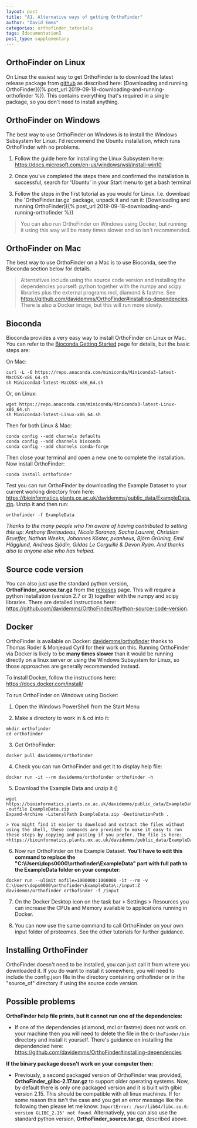 ```yaml
---
layout: post
title: "A1. Alternative ways of getting OrthoFinder"
author: "David Emms"
categories: orthofinder_tutorials
tags: [documentation]
post_type: supplementary
---
```


## OrthoFinder on Linux

On Linux the easiest way to get OrthoFinder is to download the latest release package from [github](https://github.com/davidemms/OrthoFinder/releases) as described here: [Downloading and running OrthoFinder]({% post_url 2019-09-18-downloading-and-running-orthofinder %}). This contains everything that's required in a single package, so you don't need to install anything.

## OrthoFinder on Windows

The best way to use OrthoFinder on Windows is to install the Windows Subsystem for Linux. I'd recommend the Ubuntu installation, which runs OrthoFinder with no problems. 

1. Follow the guide here for installing the Linux Subsystem here: <https://docs.microsoft.com/en-us/windows/wsl/install-win10>

2. Once you've completed the steps there and confirmed the installation is successful, search for 'Ubuntu' in your Start menu to get a bash terminal

3. Follow the steps in the first tutorial as you would for Linux. I.e. download the 'OrthoFinder.tar.gz' package, unpack it and run it:
[Downloading and running OrthoFinder]({% post_url 2019-09-18-downloading-and-running-orthofinder %})

> You can also run OrthoFinder on Windows using Docker, but running it using this way will be many times slower and so isn't recommended. 

## OrthoFinder on Mac

The best way to use OrthoFinder on a Mac is to use Bioconda, see the Bioconda section below for details.

> Alternatives include using the source code version and installing the dependencies yourself: python together with the numpy and scipy libraries plus the external programs mcl, diamond & fastme. See <https://github.com/davidemms/OrthoFinder#installing-dependencies>. There is also a Docker image, but this will run more slowly.

## Bioconda 
Bioconda provides a very easy way to install OrthoFinder on Linux or Mac. You can refer to the [Bioconda Getting Started](https://bioconda.github.io/user/install.html) page for details, but the basic steps are:

On Mac:

```
curl -L -O https://repo.anaconda.com/miniconda/Miniconda3-latest-MacOSX-x86_64.sh
sh Miniconda3-latest-MacOSX-x86_64.sh
```

Or, on Linux:

```
wget https://repo.anaconda.com/miniconda/Miniconda3-latest-Linux-x86_64.sh
sh Miniconda3-latest-Linux-x86_64.sh
```

Then for both Linux & Mac:

```
conda config --add channels defaults
conda config --add channels bioconda
conda config --add channels conda-forge
```

Then close your terminal and open a new one to complete the installation. Now install OrthoFinder:

```
conda install orthofinder
```
Test you can run OrthoFinder by downloading the Example Dataset to your current working directory from here: <https://bioinformatics.plants.ox.ac.uk/davidemms/public_data/ExampleData.zip>. Unzip it and then run:
```
orthofinder -f ExampleData
```

*Thanks to the many people who I'm aware of having contributed to setting this up: Anthony Bretaudeau, Nicola Soranzo, Sacha Laurent, Christian Brueffer, Nathan Weeks, Johannes Köster, pvanheus, Björn Grüning, Emil Hägglund, Andreas Sjödin, Gildas Le Corguillé & Devon Ryan. And thanks also to anyone else who has helped.*


## Source code version

You can also just use the standard python version, **OrthoFinder_source.tar.gz** from the [releases](https://github.com/davidemms/OrthoFinder/releases) page. This will require a python installation (version 2.7 or 3) together with the numpy and scipy libraries. There are detailed instructions here: <https://github.com/davidemms/OrthoFinder/#python-source-code-version>.


## Docker
OrthoFinder is available on Docker: [davidemms/orthofinder](https://hub.docker.com/r/davidemms/orthofinder) thanks to Thomas Roder & Monjeaud Cyril for their work on this. Running OrthoFinder via Docker is likely to be **many times slower** than it would be running directly on a linux server or using the Windows Subsystem for Linux, so those approaches are generally recommended instead.

To install Docker, follow the instructions here: <https://docs.docker.com/install/>

To run OrthoFinder on Windows using Docker:

1. Open the Windows PowerShell from the Start Menu

2. Make a directory to work in & cd into it: 
``` 
mkdir orthofinder
cd orthofinder
```

3. Get OrthoFinder:
```
docker pull davidemms/orthofinder
```

4. Check you can run OrthoFinder and get it to display help file:
```
docker run -it --rm davidemms/orthofinder orthofinder -h
```

5. Download the Example Data and unzip it ()
```
wget https://bioinformatics.plants.ox.ac.uk/davidemms/public_data/ExampleData.zip -outfile ExampleData.zip
Expand-Archive -LiteralPath ExampleData.zip -DestinationPath .
```

    > You might find it easier to download and extract the files without using the shell, these commands are provided to make it easy to run these steps by copying and pasting if you prefer. The file is here: <https://bioinformatics.plants.ox.ac.uk/davidemms/public_data/ExampleData.zip>

6. Now run OrthoFinder on the Example Dataset. **You'll have to edit this command to replace the "C:\Users\dops0000\orthofinder\ExampleData\" part with full path to the ExampleData folder on your computer**:
```
docker run --ulimit nofile=1000000:1000000 -it --rm -v C:\Users\dops0000\orthofinder\ExampleData\:/input:Z davidemms/orthofinder orthofinder -f /input
```

7. On the Docker Desktop icon on the task bar > Settings > Resources you can increase the CPUs and Memory available to applications running in Docker.

8. You can now use the same command to call OrthoFinder on your own input folder of proteomes. See the other tutorials for further guidance.

## Installing OrthoFinder
OrthoFinder doesn't need to be installed, you can just call it from where you downloaded it. If you do want to install it somewhere, you will need to include the config.json file in the directory containing orthofinder or in the "source_of" directory if using the source code version.

## Possible problems

**OrthoFinder help file prints, but it cannot run one of the dependencies:**

* If one of the dependencies (diamond, mcl or fastme) does not work on your machine then you will need to delete the file in the `OrthoFinder/bin` directory and install it yourself. There's guidance on installing the dependencied here: <https://github.com/davidemms/OrthoFinder#installing-dependencies>

**If the binary package doesn't work on your computer then:**

* Previously, a second packaged version of OrthoFinder was provided, **OrthoFinder_glibc-2.17.tar.gz** to support older operating systems. Now, by default there is only one packaged version and it is built with glbic version 2.15. This should be compatible with all linux machines. If for some reason this isn't the case and you get an error message like the following then please let me know: `ImportError: /usr/lib64/libc.so.6: version GLIBC_2.15' not found`. Alternatively, you can also use the standard python version, **OrthoFinder_source.tar.gz**, described above.